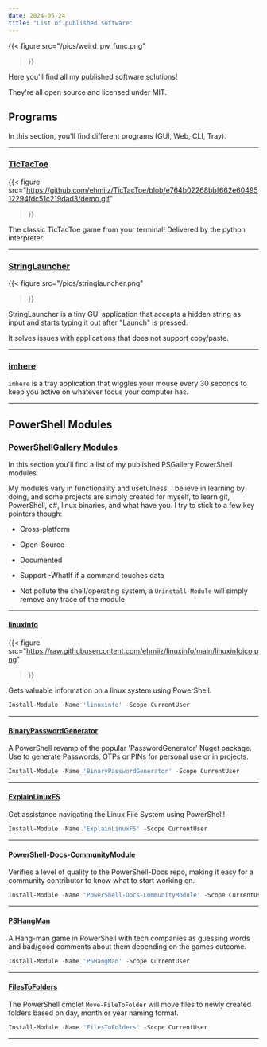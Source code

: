 ```yaml
---
date: 2024-05-24
title: "List of published software"
---
```


{{< figure
  src="/pics/weird_pw_func.png"
>}}


Here you'll find all my published software solutions!

They're all open source and licensed under MIT.

## Programs

In this section, you'll find different programs (GUI, Web, CLI, Tray).


---

### [TicTacToe](https://github.com/ehmiiz/TicTacToe)

{{< figure
  src="https://github.com/ehmiiz/TicTacToe/blob/e764b02268bbf662e6049512294fdc51c219dad3/demo.gif"
>}}

The classic TicTacToe game from your terminal! Delivered by the python interpreter.

---

### [StringLauncher](https://github.com/ehmiiz/stringlauncher)

{{< figure
  src="/pics/stringlauncher.png"
>}}

StringLauncher is a tiny GUI application that accepts a hidden string as input and starts typing it out after "Launch" is pressed.

It solves issues with applications that does not support copy/paste.

---

### [imhere](https://github.com/ehmiiz/imhere)

`imhere` is a tray application that wiggles your mouse every 30 seconds to keep you active on whatever focus your computer has.

---

## PowerShell Modules


### [PowerShellGallery Modules](https://www.powershellgallery.com/packages?q=elarsson)

In this section you'll find a list of my published PSGallery PowerShell modules. 

My modules vary in functionality and usefulness. I believe in learning by doing, and some projects are simply created for myself, to learn git, PowerShell, c#, linux binaries, and what have you. I try to stick to a few key pointers though:

- Cross-platform

- Open-Source

- Documented

- Support -WhatIf if a command touches data

- Not pollute the shell/operating system, a `Uninstall-Module` will simply remove any trace of the module

---
#### [linuxinfo](https://github.com/ehmiiz/linuxinfo)

{{< figure
  src="https://raw.githubusercontent.com/ehmiiz/linuxinfo/main/linuxinfoico.png"
>}}

Gets valuable information on a linux system using PowerShell.

```powershell
Install-Module -Name 'linuxinfo' -Scope CurrentUser
```

---

#### [BinaryPasswordGenerator](https://github.com/ehmiiz/PasswordGenerator)

A PowerShell revamp of the popular 'PasswordGenerator' Nuget package. Use to generate Passwords, OTPs or PINs for personal use or in projects.

```powershell
Install-Module -Name 'BinaryPasswordGenerator' -Scope CurrentUser
```

---

#### [ExplainLinuxFS](https://github.com/ehmiiz/ExplainLinuxFS)

Get assistance navigating the Linux File System using PowerShell!

```powershell
Install-Module -Name 'ExplainLinuxFS' -Scope CurrentUser
```

---

#### [PowerShell-Docs-CommunityModule](https://github.com/ehmiiz/PowerShell-Docs-CommunityModule)

Verifies a level of quality to the PowerShell-Docs repo, making it easy for a community contributor to know what to start working on.

```powershell
Install-Module -Name 'PowerShell-Docs-CommunityModule' -Scope CurrentUser
```

---

#### [PSHangMan](https://github.com/ehmiiz/PSHangMan)

A Hang-man game in PowerShell with tech companies as guessing words and bad/good comments about them depending on the games outcome.

```powershell
Install-Module -Name 'PSHangMan' -Scope CurrentUser
```

---

#### [FilesToFolders](https://github.com/ehmiiz/FilesToFolders)

The PowerShell cmdlet `Move-FileToFolder` will move files to newly created folders based on day, month or year naming format.

```powershell
Install-Module -Name 'FilesToFolders' -Scope CurrentUser
```

---